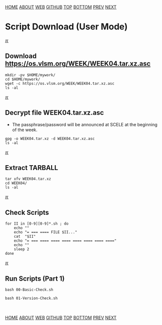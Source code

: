 ---
---
[HOME](index.md)
[ABOUT](README.md)
[WEB](https://osp4diss.vlsm.org/)
[GITHUB](https://github.com/os2xx/osp4diss/)
[TOP](#)
[BOTTOM](#endofpage)
[PREV](W04-02.md)
[NEXT](W04-04.md)

# Script Download (User Mode)

[&#x213C;](#endofpage)<br id="idx00">
## Download <https://os.vlsm.org/WEEK/WEEK04.tar.xz.asc>
```
mkdir -pv $HOME/mywork/
cd $HOME/mywork/
wget -c https://os.vlsm.org/WEEK/WEEK04.tar.xz.asc
ls -al

```

[&#x213C;](#)<br id="idx01">
## Decrypt file WEEK04.tar.xz.asc

* The passphrase/password will be announced at SCELE at the beginning of the week.

```
gpg -o WEEK04.tar.xz -d WEEK04.tar.xz.asc
ls -al

```

[&#x213C;](#)<br id="idx02">
## Extract TARBALL
```
tar xfv WEEK04.tar.xz
cd WEEK04/
ls -al

```

[&#x213C;](#)<br id="idx03">
## Check Scripts
```
for II in [0-9][0-9]*.sh ; do
    echo ""
    echo "= === ==== FILE $II..."
    cat  "$II"
    echo "= === ==== ==== ==== ==== ==== ==== ===="
    echo ""
    sleep 2
done

```

[&#x213C;](#)<br id="idx04">
## Run Scripts (Part 1)
```
bash 00-Basic-Check.sh

bash 01-Version-Check.sh

```

<br id="endofpage"><br>
[HOME](index.md)
[ABOUT](README.md)
[WEB](https://osp4diss.vlsm.org/)
[GITHUB](https://github.com/os2xx/osp4diss/)
[TOP](#)
[BOTTOM](#endofpage)
[PREV](W04-02.md)
[NEXT](W04-04.md)
<br>

